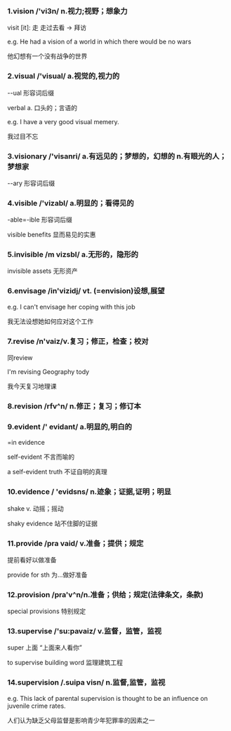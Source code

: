 <!-- ---
title: 自定义 Vue 页面
--- -->

### 1.vision /'vi3n/ n.视力;视野；想象力
visit [it]: 走 走过去看 -> 拜访

e.g. He had a vision of a world in which there would be no wars

他幻想有一个没有战争的世界

### 2.visual /'visual/ a.视觉的,视力的
--ual 形容词后缀

verbal a. 口头的；言语的

e.g. I have a very good visual memery.

我过目不忘

### 3.visionary /'visanri/ a.有远见的；梦想的，幻想的 n.有眼光的人；梦想家
--ary 形容词后缀

### 4.visible /'vizabl/ a.明显的；看得见的
-able=-ible 形容词后缀

visible benefits 显而易见的实惠

### 5.invisible /m vizsbl/ a.无形的，隐形的

invisible assets 无形资产

### 6.envisage /in'vizidj/ vt. (=envision)设想,展望

e.g. I can't envisage her coping with this job

我无法设想她如何应对这个工作

### 7.revise /n'vaiz/v.复习；修正，检查；校对
同review

I'm revising Geography tody

我今天复习地理课

### 8.revision /rfv^n/ n.修正；复习；修订本


### 9.evident /' evidant/ a.明显的,明白的
=in evidence

self-evident 不言而喻的

a self-evident truth 不证自明的真理

### 10.evidence / 'evidsns/ n.迹象；证据,证明；明显

shake v. 动摇；摇动

shaky evidence  站不住脚的证据

### 11.provide /pra vaid/ v.准备；提供；规定
提前看好以做准备

provide for sth 为...做好准备

### 12.provision /pra'v^n/n.准备；供给；规定(法律条文，条款)

special provisions 特别规定

### 13.supervise  /'su:pavaiz/ v.监督，监管，监视
super 上面  “上面来人看你”

to supervise building word 监理建筑工程

### 14.supervision  /.suipa visn/ n.监督,监管，监视

e.g. This lack of parental supervision is thought to be an influence on juvenile crime rates.

人们认为缺乏父母监督是影响青少年犯罪率的因素之一


<style>
.page-meta {
    display: none;
}
</style>